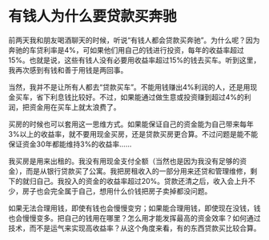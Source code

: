 # 有钱人为什么要贷款买奔驰

前两天我和朋友喝酒聊天的时候，听说“有钱人都会贷款买奔驰”。为什么呢？因为奔驰的车贷利率是4%，可如果他们用自己的钱进行投资，每年的收益率超过15%。也就是说，这些有钱人没有必要用收益率超过15%的钱去买车。听到这里，我再次感到有钱和善于用钱是两回事。 

当然，我并不是让所有人都去“贷款买车”。不能用钱赚出4%利润的人，还是用现金买车，省下利息钱比较好。不过，如果能通过做生意或投资赚到超过4%的利润，把资金用在买车上就太浪费了。 

买房的时候也可以套用这一思维方式。如果能保证自己的资金能为自己带来每年3%以上的收益率，就不要用现金买房，还是贷款买房更合算。不过问题是能不能保证资金30年都能维持3%的收益率…… 

我买房是用来出租的。我没有用现金支付全额（当然也是因为我没有足够的资金），而是从银行贷款买了公寓。我把房租收入的一部分用来还贷和管理维修，剩下的就归自己。我投入的资金的收益率超过20%。贷款还清之后，收入会上升不少，房子也会完全属于自己，想用什么价钱把房子卖掉都没问题。 

如果无法合理用钱，即使有钱也会慢慢变穷；如果能合理用钱，即使现在没钱，钱也会慢慢变多。把自己的钱用在哪里？怎么用才能发挥最高的资金效率？如何通过技术，而不是运气来实现高收益率？从这个角度来看，有的东西贷款买比较合算。